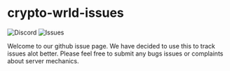 # crypto-wrld-issues

![Discord](https://img.shields.io/discord/804053511675314256?style=flat)
![Issues](https://img.shields.io/bitbucket/issues-raw/Crypto-Wrld/server-issues)

Welcome to our github issue page. We have decided to use this to track issues alot better. Please feel free to submit any bugs issues or complaints about server mechanics.
